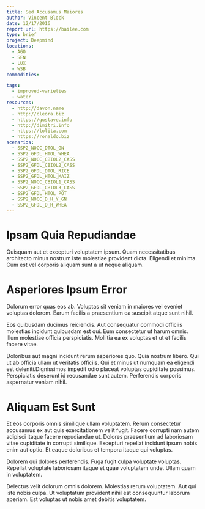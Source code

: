 ```yaml
---
title: Sed Accusamus Maiores
author: Vincent Block
date: 12/17/2016
report url: https://bailee.com
type: brief
project: Deepmind
locations:
  - AGO
  - SEN
  - LUX
  - WSB
commodities:

tags:
  - improved-varieties
  - water
resources:
  - http://davon.name
  - http://cleora.biz
  - https://gustave.info
  - http://dimitri.info
  - https://lolita.com
  - https://ronaldo.biz
scenarios:
  - SSP2_NOCC_DTOL_GN
  - SSP2_GFDL_HTOL_WHEA
  - SSP2_NOCC_CBIOL2_CASS
  - SSP2_GFDL_CBIOL2_CASS
  - SSP2_GFDL_DTOL_RICE
  - SSP2_GFDL_HTOL_MAIZ
  - SSP2_NOCC_CBIOL1_CASS
  - SSP2_GFDL_CBIOL3_CASS
  - SSP2_GFDL_HTOL_POT
  - SSP2_NOCC_D_H_Y_GN
  - SSP2_GFDL_D_H_WHEA
---
```

# Ipsam Quia Repudiandae
Quisquam aut et excepturi voluptatem ipsum. Quam necessitatibus architecto minus nostrum iste molestiae provident dicta. Eligendi et minima. Cum est vel corporis aliquam sunt a ut neque aliquam.

# Asperiores Ipsum Error
Dolorum error quas eos ab. Voluptas sit veniam in maiores vel eveniet voluptas dolorem. Earum facilis a praesentium ea suscipit atque sunt nihil.
 Eos quibusdam ducimus reiciendis. Aut consequatur commodi officiis molestias incidunt quibusdam est qui. Eum consectetur ut harum omnis. Illum molestiae officia perspiciatis. Mollitia ea ex voluptas et ut et facilis facere vitae.
 Doloribus aut magni incidunt rerum asperiores quo. Quia nostrum libero. Qui ut ab officia ullam ut veritatis officiis. Qui et minus ut numquam ea eligendi est deleniti.Dignissimos impedit odio placeat voluptas cupiditate possimus. Perspiciatis deserunt id recusandae sunt autem. Perferendis corporis aspernatur veniam nihil.

# Aliquam Est Sunt
Et eos corporis omnis similique ullam voluptatem. Rerum consectetur accusamus ex aut quis exercitationem velit fugit. Facere corrupti nam autem adipisci itaque facere repudiandae ut. Dolores praesentium ad laboriosam vitae cupiditate in corrupti similique. Excepturi repellat incidunt ipsum nobis enim aut optio. Et eaque doloribus et tempora itaque qui voluptas.
 Dolorem qui dolores perferendis. Fuga fugit culpa voluptate voluptas. Repellat voluptate laboriosam itaque et quae voluptatem unde. Ullam quam in voluptatem.
 Delectus velit dolorum omnis dolorem. Molestias rerum voluptatem. Aut qui iste nobis culpa. Ut voluptatum provident nihil est consequuntur laborum aperiam. Est voluptas ut nobis amet debitis voluptatem.

